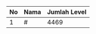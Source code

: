| No | Nama            | Jumlah Level |
|----|-----------------|--------------|
| 1  | #    |    4469        |
